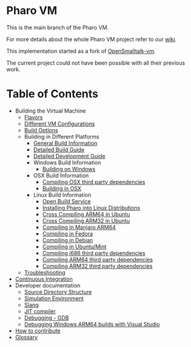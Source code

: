 # Pharo VM

This is the main branch of the Pharo VM.

For more details about the whole Pharo VM project refer to our [wiki](../../wiki). 

This implementation started as a fork of [OpenSmalltalk-vm](https://github.com/OpenSmalltalk/opensmalltalk-vm).

The current project could not have been possible with all their previous work.

# Table of Contents

- Building the Virtual Machine
  - [Flavors](https://github.com/pharo-project/pharo-vm/wiki/Flavors)
  - [Different VM Configurations](https://github.com/pharo-project/pharo-vm/wiki/PharoVM-Versions)
  - [Build Options](https://github.com/pharo-project/pharo-vm/wiki/CMake-Configuration-Options)
  - Building in Different Platforms
    - [General Build Information](https://github.com/pharo-project/pharo-vm/wiki/General-Build-Information)
    - [Detailed Build Guide](https://github.com/pharo-project/pharo-vm/wiki/Detailed-Build-Guide)
    - [Detailed Development Guide](https://github.com/pharo-project/pharo-vm/wiki/Detailed-Development-Guide)
    - Windows Build Information
      - [Building on Windows](https://github.com/pharo-project/pharo-vm/wiki/Building-on-Windows)
    - OSX Build Information
      - [Compiling OSX third party dependencies](https://github.com/pharo-project/pharo-vm/wiki/Building-OSX-ARM64-Third-Party-Dependencies)
      - [Building in OSX](https://github.com/pharo-project/pharo-vm/wiki/Building-in-OSX)
    - Linux Build Information
      - [Open Build Service](https://github.com/pharo-project/pharo-vm/wiki/Pharo-on-Open-Build-Service)
      - [Installing Pharo into Linux Distributions](https://github.com/pharo-project/pharo-vm/wiki/Installing-Pharo-into-Linux-distributions)
      - [Cross Compiling ARM64 in Ubuntu](https://github.com/pharo-project/pharo-vm/wiki/Crosscompiling-ARMv8-in-Ubuntu)
      - [Cross Compiling ARM32 in Ubuntu](https://github.com/pharo-project/pharo-vm/wiki/Crosscompiling-ARMv7-in-Ubuntu-for-Rasbian)
      - [Compiling in Manjaro ARM64](https://github.com/pharo-project/pharo-vm/wiki/Compiling-in-Manjaro-ARM64)
      - [Compiling in Fedora](https://github.com/pharo-project/pharo-vm/wiki/Compiling-in-Fedora)
      - [Compiling in Debian](https://github.com/pharo-project/pharo-vm/wiki/Compiling-in-Debian)
      - [Compiling in Ubuntu/Mint](https://github.com/pharo-project/pharo-vm/wiki/Compiling-in-Ubuntu)
      - [Compiling i686 third party dependencies](https://github.com/pharo-project/pharo-vm/wiki/Building-Linux-i686-(32bits)-Third-Party-Dependencies)
      - [Compiling ARM64 third party dependencies](https://github.com/pharo-project/pharo-vm/wiki/Building-Linux-ARM64-Third-Party-Dependencies)
      - [Compiling ARM32 third party dependencies](https://github.com/pharo-project/pharo-vm/wiki/Building-Linux-ARM32-Third-Party-Dependencies)
  - [Troubleshooting](https://github.com/pharo-project/pharo-vm/wiki/Troubleshooting)
- [Continuous Integration](https://github.com/pharo-project/pharo-vm/wiki/Continuous-Integration)
- Developer documentation
  - [Source Directory Structure](https://github.com/pharo-project/pharo-vm/wiki/Source-Directory-Structure)
  - [Simulation Environment](https://github.com/pharo-project/pharo-vm/wiki/Simulation-Environment)
  - [Slang](https://github.com/pharo-project/pharo-vm/wiki/Slang)
  - [JIT compiler](https://github.com/pharo-project/pharo-vm/wiki/JIT-Compiler)
  - [Debugging - GDB](https://github.com/pharo-project/pharo-vm/wiki/gdb)
  - [Debugging Windows ARM64 builds with Visual Studio](https://github.com/pharo-project/pharo-vm/wiki/Debugging-ARM64-on-Windows-with-Visual-Studio)
- [How to contribute](https://github.com/pharo-project/pharo-vm/wiki/How-to-contribute)
- [Glossary](https://github.com/pharo-project/pharo-vm/wiki/Glossary)
